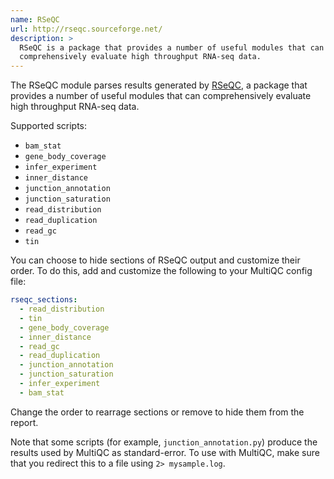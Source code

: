 ```yaml
---
name: RSeQC
url: http://rseqc.sourceforge.net/
description: >
  RSeQC is a package that provides a number of useful modules that can
  comprehensively evaluate high throughput RNA-seq data.
---
```


The RSeQC module parses results generated by
[RSeQC](http://rseqc.sourceforge.net/),
a package that provides a number of useful modules that can
comprehensively evaluate high throughput RNA-seq data.

Supported scripts:

- `bam_stat`
- `gene_body_coverage`
- `infer_experiment`
- `inner_distance`
- `junction_annotation`
- `junction_saturation`
- `read_distribution`
- `read_duplication`
- `read_gc`
- `tin`

You can choose to hide sections of RSeQC output and customize their order.
To do this, add and customize the following to your MultiQC config file:

```yaml
rseqc_sections:
  - read_distribution
  - tin
  - gene_body_coverage
  - inner_distance
  - read_gc
  - read_duplication
  - junction_annotation
  - junction_saturation
  - infer_experiment
  - bam_stat
```

Change the order to rearrage sections or remove to hide them from the report.

Note that some scripts (for example, `junction_annotation.py`) produce the results used by MultiQC as standard-error.
To use with MultiQC, make sure that you redirect this to a file using `2> mysample.log`.
